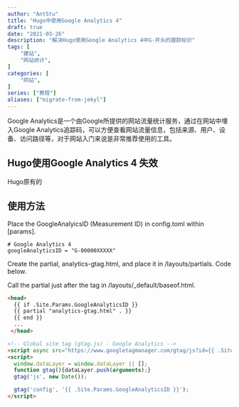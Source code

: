 ```yaml
---
author: "AntStu"
title: "Hugo中使用Google Analytics 4"
draft: true
date: "2021-03-26"
description: "解决Hugo使用Google Analytics 4中G-开头的跟踪标识"
tags: [
    "建站",
    "网站统计",
]
categories: [
    "网站",
]
series: ["教程"]
aliases: ["migrate-from-jekyl"]
---
```


Google Analytics是一个由Google所提供的网站流量统计服务，通过在网站中埋入Google Analytics追踪码，可以方便查看网站流量信息，包括来源、用户、设备、访问路径等，对于网站入门来说是非常推荐使用的工具。

## Hugo使用Google Analytics 4 失效

Hugo原有的

## 使用方法

Place the GoogleAnalyicsID (Measurement ID) in config.toml within [params].

``` shell
# Google Analytics 4
googleAnalyticsID = "G-00000XXXXX"
```

Create the partial, analytics-gtag.html, and place it in /layouts/partials. Code below.

Call the partial just after the <head> tag in /layouts/_default/baseof.html.

``` html
<head>
  {{ if .Site.Params.GoogleAnalyticsID }}
  {{ partial "analytics-gtag.html" . }}
  {{ end }}
  ...
 </head>
```

``` html
<!-- Global site tag (gtag.js) - Google Analytics -->
<script async src="https://www.googletagmanager.com/gtag/js?id={{ .Site.Params.GoogleAnalyticsID }}"></script>
<script>
  window.dataLayer = window.dataLayer || [];
  function gtag(){dataLayer.push(arguments);}
  gtag('js', new Date());

  gtag('config', '{{ .Site.Params.GoogleAnalyticsID }}');
</script>
```